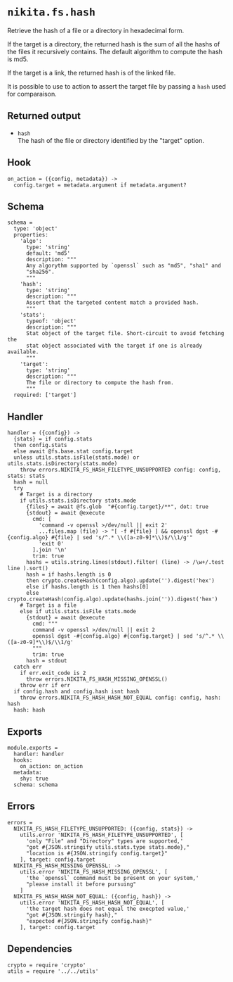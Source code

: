 
# `nikita.fs.hash`

Retrieve the hash of a file or a directory in hexadecimal 
form.

If the target is a directory, the returned hash 
is the sum of all the hashs of the files it recursively 
contains. The default algorithm to compute the hash is md5.

If the target is a link, the returned hash is of the linked file.

It is possible to use to action to assert the target file by passing a `hash`
used for comparaison.

## Returned output

* `hash`   
  The hash of the file or directory identified by the "target" option.

## Hook

    on_action = ({config, metadata}) ->
      config.target = metadata.argument if metadata.argument?

## Schema

    schema =
      type: 'object'
      properties:
        'algo':
          type: 'string'
          default: 'md5'
          description: """
          Any algorythm supported by `openssl` such as "md5", "sha1" and
          "sha256".
          """
        'hash':
          type: 'string'
          description: """
          Assert that the targeted content match a provided hash.
          """
        'stats':
          typeof: 'object'
          description: """
          Stat object of the target file. Short-circuit to avoid fetching the
          stat object associated with the target if one is already available.
          """
        'target':
          type: 'string'
          description: """
          The file or directory to compute the hash from.
          """
      required: ['target']

## Handler

    handler = ({config}) ->
      {stats} = if config.stats
      then config.stats
      else await @fs.base.stat config.target
      unless utils.stats.isFile(stats.mode) or utils.stats.isDirectory(stats.mode)
        throw errors.NIKITA_FS_HASH_FILETYPE_UNSUPPORTED config: config, stats: stats
      hash = null
      try
        # Target is a directory
        if utils.stats.isDirectory stats.mode
          {files} = await @fs.glob  "#{config.target}/**", dot: true
          {stdout} = await @execute
            cmd: [
              'command -v openssl >/dev/null || exit 2'
              ...files.map (file) -> "[ -f #{file} ] && openssl dgst -#{config.algo} #{file} | sed 's/^.* \\([a-z0-9]*\\)$/\\1/g'"
              'exit 0'
            ].join '\n'
            trim: true
          hashs = utils.string.lines(stdout).filter( (line) -> /\w+/.test line ).sort()
          hash = if hashs.length is 0
          then crypto.createHash(config.algo).update('').digest('hex')
          else if hashs.length is 1 then hashs[0]
          else crypto.createHash(config.algo).update(hashs.join('')).digest('hex')
        # Target is a file
        else if utils.stats.isFile stats.mode
          {stdout} = await @execute
            cmd: """
            command -v openssl >/dev/null || exit 2
            openssl dgst -#{config.algo} #{config.target} | sed 's/^.* \\([a-z0-9]*\\)$/\\1/g'
            """
            trim: true
          hash = stdout
      catch err
        if err.exit_code is 2
          throw errors.NIKITA_FS_HASH_MISSING_OPENSSL()
        throw err if err
      if config.hash and config.hash isnt hash
        throw errors.NIKITA_FS_HASH_HASH_NOT_EQUAL config: config, hash: hash
      hash: hash

## Exports

    module.exports =
      handler: handler
      hooks:
        on_action: on_action
      metadata:
        shy: true
      schema: schema

## Errors

    errors =
      NIKITA_FS_HASH_FILETYPE_UNSUPPORTED: ({config, stats}) ->
        utils.error 'NIKITA_FS_HASH_FILETYPE_UNSUPPORTED', [
          'only "File" and "Directory" types are supported,'
          "got #{JSON.stringify utils.stats.type stats.mode},"
          "location is #{JSON.stringify config.target}"
        ], target: config.target
      NIKITA_FS_HASH_MISSING_OPENSSL: ->
        utils.error 'NIKITA_FS_HASH_MISSING_OPENSSL', [
          'the `openssl` command must be present on your system,'
          "please install it before pursuing"
        ]
      NIKITA_FS_HASH_HASH_NOT_EQUAL: ({config, hash}) ->
        utils.error 'NIKITA_FS_HASH_HASH_NOT_EQUAL', [
          'the target hash does not equal the execpted value,'
          "got #{JSON.stringify hash},"
          "expected #{JSON.stringify config.hash}"
        ], target: config.target
        

## Dependencies

    crypto = require 'crypto'
    utils = require '../../utils'
